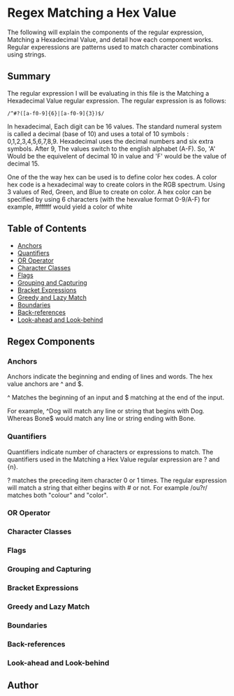# Regex Matching a Hex Value

The following will explain the components of the regular expression, Matching a Hexadecimal Value, and detail how each component works. Regular experessions are patterns used to match character combinations using strings.

## Summary

The regular expression I will be evaluating in this file is the Matching a Hexadecimal Value regular expression. The regular expression is as follows:

 ` /^#?([a-f0-9]{6}|[a-f0-9]{3})$/ `

In hexadecimal, Each digit can be 16 values. The standard numeral system is called a decimal (base of 10) and uses a total of 10 symbols : 0,1,2,3,4,5,6,7,8,9. Hexadecimal uses the decimal numbers and six extra symbols. After 9, The values switch to the english alphabet (A-F). So, 'A' Would be the equivelent of decimal 10 in value and 'F' would be the value of decimal 15.

One of the the way hex can be used is to define color hex codes. A color hex code is a hexadecimal way to create colors in the RGB spectrum. Using 3 values of Red, Green, and Blue to create on color. A hex color can be specified by using 6 characters (with the hexvalue format 0-9/A-F) for example, #ffffff would yield a color of white 

## Table of Contents

- [Anchors](#anchors)
- [Quantifiers](#quantifiers)
- [OR Operator](#or-operator)
- [Character Classes](#character-classes)
- [Flags](#flags)
- [Grouping and Capturing](#grouping-and-capturing)
- [Bracket Expressions](#bracket-expressions)
- [Greedy and Lazy Match](#greedy-and-lazy-match)
- [Boundaries](#boundaries)
- [Back-references](#back-references)
- [Look-ahead and Look-behind](#look-ahead-and-look-behind)

## Regex Components

### Anchors
Anchors indicate the beginning and ending of lines and words. The hex value anchors are ^ and $.

^ Matches the beginning of an input and $ matching at the end of the input.

For example, ^Dog will match any line or string that begins with Dog. Whereas Bone$ would match any line or string ending with Bone.
### Quantifiers
Quantifiers indicate number of characters or expressions to match. The quantifiers used in the Matching a Hex Value regular expression are ? and {n}.

? matches the preceding item character 0 or 1 times. The regular expression will match a string that either begins with # or not. For example /ou?r/ matches both "colour" and "color".

### OR Operator

### Character Classes

### Flags

### Grouping and Capturing

### Bracket Expressions

### Greedy and Lazy Match

### Boundaries

### Back-references

### Look-ahead and Look-behind

## Author
